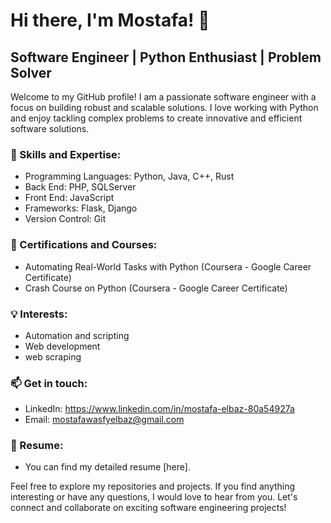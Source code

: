 # Hi there, I'm Mostafa! 👋
## Software Engineer | Python Enthusiast | Problem Solver

Welcome to my GitHub profile! I am a passionate software engineer with a focus on building robust and scalable solutions. I love working with Python and enjoy tackling complex problems to create innovative and efficient software solutions.

### 🚀 Skills and Expertise:
- Programming Languages: Python, Java, C++, Rust
- Back End: PHP, SQLServer
- Front End: JavaScript
- Frameworks: Flask, Django
- Version Control: Git

### 🌱 Certifications and Courses:
- Automating Real-World Tasks with Python (Coursera - Google Career Certificate)
- Crash Course on Python (Coursera - Google Career Certificate)

### 💡 Interests:
- Automation and scripting
- Web development
- web scraping

### 📫 Get in touch:
- LinkedIn: https://www.linkedin.com/in/mostafa-elbaz-80a54927a
- Email: mostafawasfyelbaz@gmail.com

### 📝 Resume:
- You can find my detailed resume [here].

Feel free to explore my repositories and projects. If you find anything interesting or have any questions, I would love to hear from you. Let's connect and collaborate on exciting software engineering projects!
